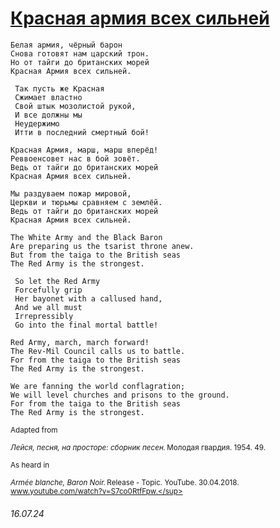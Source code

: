 # [Красная армия всех сильней](https://youtu.be/S7co0RtfFpw)
```
Белая армия, чёрный барон
Снова готовят нам царский трон.
Но от тайги до британских морей
Красная Армия всех сильней.

 Так пусть же Красная
 Сжимает властно
 Свой штык мозолистой рукой,
 И все должны мы
 Неудержимо
 Итти в последний смертный бой!

Красная Армия, марш, марш вперёд!
Реввоенсовет нас в бой зовёт.
Ведь от тайги до британских морей
Красная Армия всех сильней.

Мы раздуваем пожар мировой,
Церкви и тюрьмы сравняем с землёй.
Ведь от тайги до британских морей
Красная Армия всех сильней.
```
```
The White Army and the Black Baron
Are preparing us the tsarist throne anew.
But from the taiga to the British seas
The Red Army is the strongest.

 So let the Red Army
 Forcefully grip
 Her bayonet with a callused hand,
 And we all must
 Irrepressibly
 Go into the final mortal battle!

Red Army, march, march forward!
The Rev-Mil Council calls us to battle.
For from the taiga to the British seas
The Red Army is the strongest.

We are fanning the world conflagration;
We will level churches and prisons to the ground.
For from the taiga to the British seas
The Red Army is the strongest.
```
<sub>Adapted from</sub>

<sup>*Лейся, песня, на просторе: сборник песен.* Молодая гвардия. 1954. 49.</sup>

<sub>As heard in</sub>

<sup>*Armée blanche, Baron Noir.* Release - Topic. YouTube. 30.04.2018. www.youtube.com/watch?v=S7co0RtfFpw.</sup>
###### 16.07.24

